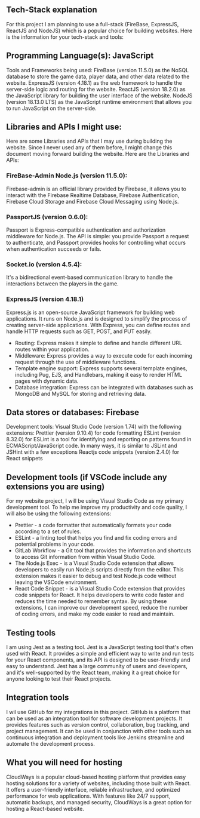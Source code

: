## Tech-Stack explanation

For this project I am planning to use a full-stack (FireBase, ExpressJS, ReactJS and NodeJS) which is a popular choice for building websites. Here is the information for your tech-stack and tools:

## Programming Language(s): JavaScript
Tools and Frameworks being used:
FireBase (version 11.5.0) as the NoSQL database to store the game data, player data, and other data related to the website.
ExpressJS (version 4.18.1) as the web framework to handle the server-side logic and routing for the website.
ReactJS (version 18.2.0) as the JavaScript library for building the user interface of the website.
NodeJS (version 18.13.0 LTS) as the JavaScript runtime environment that allows you to run JavaScript on the server-side.
## Libraries and APIs I might use:
Here are some Libraries and APIs that I may use during building the website. Since I never used any of them before, I might change this document moving forward building the website. Here are the Libraries and APIs:
### FireBase-Admin Node.js (version 11.5.0): 
Firebase-admin is an official library provided by Firebase, it allows you to interact with the Firebase Realtime Database, Firebase Authentication, Firebase Cloud Storage and Firebase Cloud Messaging using Node.js.
### PassportJS (version 0.6.0):
Passport is Express-compatible authentication and authorization middleware for Node.js. The API is simple: you provide Passport a request to authenticate, and Passport provides hooks for controlling what occurs when authentication succeeds or fails.
### Socket.io (version 4.5.4): 
It's a bidirectional event-based communication library to handle the interactions between the players in the game.
### ExpressJS (version 4.18.1)
Express.js is an open-source JavaScript framework for building web applications. It runs on Node.js and is designed to simplify the process of creating server-side applications. With Express, you can define routes and handle HTTP requests such as GET, POST, and PUT easily.
- Routing: Express makes it simple to define and handle different URL routes within your application.
- Middleware: Express provides a way to execute code for each incoming request through the use of middleware functions.
- Template engine support: Express supports several template engines, including Pug, EJS, and Handlebars, making it easy to render HTML pages with dynamic data.
- Database integration: Express can be integrated with databases such as MongoDB and MySQL for storing and retrieving data.
## Data stores or databases: Firebase
Development tools: Visual Studio Code (version 1.74) with the following extensions:
Prettier (version 9.10.4) for code formatting
ESLint (version 8.32.0) for ESLint is a tool for identifying and reporting on patterns found in ECMAScript/JavaScript code. In many ways, it is similar to JSLint and JSHint with a few exceptions
Reactjs code snippets (version 2.4.0) for React snippets
## Development tools (if VSCode include any extensions you are using)
For my website project, I will be using Visual Studio Code as my primary development tool. To help me improve my productivity and code quality, I will also be using the following extensions:

- Prettier - a code formatter that automatically formats your code according to a set of rules.
- ESLint - a linting tool that helps you find and fix coding errors and potential problems in your code.
- GitLab Workflow - a Git tool that provides the information and shortcuts to access Git information from within Visual Studio Code.
- The Node.js Exec - is a Visual Studio Code extension that allows developers to easily run Node.js scripts directly from the editor. This extension makes it easier to debug and test Node.js code without leaving the VSCode environment.
- React Code Snippet - is a Visual Studio Code extension that provides code snippets for React. It helps developers to write code faster and reduces the time needed to remember syntax.
By using these extensions, I can improve our development speed, reduce the number of coding errors, and make my code easier to read and maintain.
## Testing tools
I am using Jest as a testing tool. Jest is a JavaScript testing tool that's often used with React. It provides a simple and efficient way to write and run tests for your React components, and its API is designed to be user-friendly and easy to understand. Jest has a large community of users and developers, and it's well-supported by the React team, making it a great choice for anyone looking to test their React projects.
## Integration tools
I wil use GitHub for my integrations in this project. GitHub is a platform that can be used as an integration tool for software development projects. It provides features such as version control, collaboration, bug tracking, and project management. It can be used in conjunction with other tools such as continuous integration and deployment tools like Jenkins streamline and automate the development process.
## What you will need for hosting
CloudWays is a popular cloud-based hosting platform that provides easy hosting solutions for a variety of websites, including those built with React. It offers a user-friendly interface, reliable infrastructure, and optimized performance for web applications. With features like 24/7 support, automatic backups, and managed security, CloudWays is a great option for hosting a React-based website.